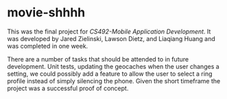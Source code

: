 # movie-shhhh
This was the final project for *CS492-Mobile Application Development*. It was developed by Jared Zielinski, Lawson Dietz, and Liaqiang Huang and was completed in one week.

There are a number of tasks that should be attended to in future development. Unit tests, updating the geocaches when the user changes a setting, we could possibly add a feature to allow the user to select a ring profile instead of simply silencing the phone. Given the short timeframe the project was a successful proof of concept.
